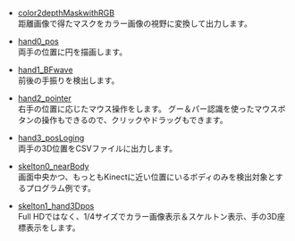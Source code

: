 * [color2depthMaskwithRGB](color2depthMaskwithRGB)  
距離画像で得たマスクをカラー画像の視野に変換して出力します。

* [hand0_pos](hand0_pos)  
両手の位置に円を描画します。

* [hand1_BFwave](hand1_BFwave)  
前後の手振りを検出します。

* [hand2_pointer](hand2_pointer)  
右手の位置に応じたマウス操作をします。
グー＆パー認識を使ったマウスボタンの操作もできるので、クリックやドラッグもできます。

* [hand3_posLoging](hand3_posLoging)  
両手の3D位置をCSVファイルに出力します。

* [skelton0_nearBody](skelton0_nearBody)  
画面中央かつ、もっともKinectに近い位置にいるボディのみを検出対象とするプログラム例です。

* [skelton1_hand3Dpos](skelton1_hand3Dpos)  
Full HDではなく、1/4サイズでカラー画像表示＆スケルトン表示、手の3D座標表示をします。
